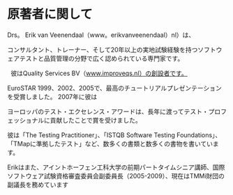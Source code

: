 # 原著者に関して

Drs。 Erik van Veenendaal（www。erikvanveenendaal）nl）は、

コンサルタント、トレーナー、そして20年以上の実地試験経験を持つソフトウェアテストと品質管理の分野で広く認められている専門家です。

  彼はQuality Services BV（www.improveqs.nl）の創設者です。

EuroSTAR 1999、2002、2005で、最高のチュートリアルプレゼンテーションを受賞しました。 2007年に彼は

ヨーロッパのテスト・エクセレンス・アワードは、長年に渡ってテスト・プロフェッショナルに貢献したことで賞を受けました。

彼は「The Testing Practitioner」、「ISTQB Software Testing Foundations」、「TMapに準拠したテスト」など、数多くの書類と数多くの書物を書いています。

Erikはまた、アイントホーフェン工科大学の前期パートタイムシニア講師、国際ソフトウェア試験資格審査委員会副委員長（2005-2009）、現在はTMMi財団の副議長を務めています

